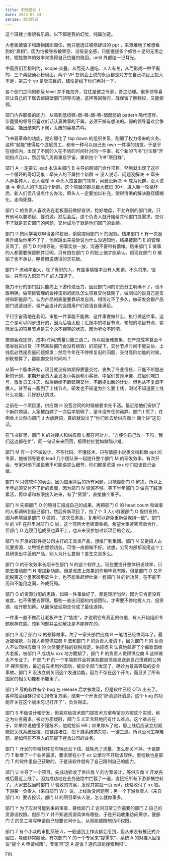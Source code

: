 ```yaml
---
title: 职场怪诞 1
date: 2024-02-24
series: 职场怪诞
---
```


这个班就上得很有乐趣。以下都是我的幻觉，纯属创造。

大老板被骗子和废物团团围住，他只能透过被修辞过的 ppt ，来艰难地了解想看到的“真相”。因为怕被夺权被架空、没有安全感，只能提拔多个奴性十足的无用之材，牺牲整体的效率来换得自己位置的稳固。until 外部给一记耳光。

中高层们互相制约，scope 交叠，从而无人通吃、人人有关，从而形成一种平衡的、三个桌腿通心粉局面。两个 VP 在例会上说的永远都是对方在自己项目上投入不足，第三个 vp 是管项目的，结论是线下你们再对一下，

各个部门之间的职级 level 并不能拉齐，往往是彼之专家，吾之助理。很多领导喜欢让自己的下属去跟隔壁部门领导沟通，这样等回敬时，既保留了解释权，又能俯视。

部门内各职级的能力，从高到低按强-弱-强-弱-强-弱弱弱的 pattern 隔代遗传。毕竟强的领导只喜欢听话认真做事的下属，必须干掉有想法的。弱的领导喜欢会争地盘、能出结果的下属，太废的容易共鸣。

飞书最革命的功能，是它弱化了 top down 的组织关系，削弱了权力带来的义务。这种“赋能”使得每个底层员工，都有一种可以自己去 own 一件事的错觉。于是乎在组织内，出现了不同的人在不同的时间针对同一件事，拉个新的飞书“讨论群”开始指点江山，然后隔几周再重启宇宙，重新拉个飞书“项目群”。

部门 A 一定要去 lead 本该由部门 B 主导的跨部门合作项目，然后就出现了这样一个循环的奇幻现象：牵头人的下属拉个新群 => 没人说话、问题没解决 => 牵头人@各种人，没人理睬 => 牵头人拉各部门领导，问题没解决 => 成为死群，没人说话 => 牵头人的下属拉个新群。这个项目的群总数大概已 30+，进入新一轮循环后，新人们但凡说点什么办法，牵头人一定要加以补充，使得清晰的解决路径模糊化，走向死群。

部门 C 的负责人喜欢先在老板面前做好宣讲，抢好地盘，不允许别的部门做，只有他可以要项目、要资源。然后会后，这个负责人就开始给其他部门提需求，交付不了就是其它部门的问题，交付成功了就是他们部门的业绩。

部门 D 的同学喜欢申请各种权限，偷偷蹭用部门 E 的服务。结果部门 E 有一次服务升级后他用不了了，他就跳出来投诉说为什么没通知他，结果被部门 E 的管理员骂了。部门 D 的领导说，把事实放一放，沟通不要带有情绪。后来部门 E 做事的人都需要保留邮件证明，只有拍在部门 D 的脸上他才能承认。但现在部门 D 被拍了也不承认。睁着眼说瞎话的天花板。

部门 F 流动率很大，除了离职的人，有些事情根本没有人知道。不久将来，很快，只有将入职部门 F 的人知道了。

能力不行的部门就只能向上下游传递压力，因此部门间的职责分工明确不了，也不敢明确。做项目管理的会抨击别的团队怎么项目交付延期了。做测试的说自己是支持和职能部门，认为产品的质量要靠研发自测。相信过不了多久，做研发会跟产品部门说请自研，做产品设计的会跟用户们说请自我满足。

平行宇宙落地在我司。审批一件事能不能做、这件事要做什么、执行做这件事，这三个是可以同步进行的，因为后墙太赶；汇报中的项目节点、预想的项目节点、实际发生的项目节点是三个永不相等的状态，因为听众不同吧。

按照客观定律，成本/时间/质量只能三选二。所以就很难想象，在严控成本甚至不惜省钱买烂货（不然某些部门会没有绩效）的前提下，交付节点时间不能妥协，上线后必然是质量问题频发；然后今年在不停修复旧的问题、交付高阶功能的时候，却砍预算了，那能挪交付时间吗？

从第一个版本开始，项目就没有如期保质量交付，丧失了专业信任，只能不断提出新的计划，定期开全员大会发发小奖励和小奖状，中层们誓师承诺、底层们喊口号，激发员工斗志，然后继续不断延期交付，不断提出新的计划。但也从不复盘不换人。甚至有一版到了上线节点，研发也不知道为什么要上线，测试不知道要上线什么功能，只好默认跳过。

之前在一个项目里，供应商 H 没签合同的时候被要求先干活。最近给他们安排了个新的项目，人家被白嫖了一次后学聪明了，至今没有任何动静。部门 I 慌了，在例会上公然向部门 J 大放厥词，真的就说出了“你们谁去给供应商 H 画个饼”这句话。

在飞书群里，部门 K 的对接人和供应商 L 都在问对方，“方便你自己改一下吗，我们这边都在忙”，同一句话来来回回，极限拉扯犹如糖醋小排。

部门 M 有一个不做设计、不写代码、不懂技术、只写情感小说类文档和做 ppt 的专家，他被领导要求 lead 几个团队来一起提升整个部门 M 的研发效率。有次开会，专家对他下属说我不可能讲这么细节，你们都是资深 xxx 你们应该自己会做。

部门 N 只做软件的表面，因为应用背后的所有问题，只能靠部门 O 解决。所以上半年必须交付不了新的表面，因为部门 N 资源不够。等下半年部门 O 做完了脏活累活，再申请和权限接入进来，有了“资源”，直接摘个果子。

部门 N 先把部门 O 的项目汇报成自己的成果，再把部门 O 的 head count 和做事的人都调转到自己部门，然后有新项目了，拉了个 3 人小群要部门 O 提供支持，因为老项目是部门 O 做的，“这次任务急，复用可以避免重新做保持一致”。部门 N 的 VP 在群里对部门 O 说，这个项目大老板很重视，希望大家紧密高效合作。但部门 O 连项目组成员也算不上，也从来没参加过新项目的会议。

部门 N 开发的软件是公司主打的工具类产品，想推广到集团。部门 N 又是招人占坑要资源，又甩锅白嫖领功劳，可惜一直都做不好。试想，公司内部都没用这个工具研发出牛逼的产品，别人为什么要用？差生文具多么。

部门 O 的研发效率长期卡在部门 N 的这个软件上。现在要提升整体研发效率，只能去推动部门 N 增加新功能。但是改皮上效果的作用毕竟有限，但是部门 O 又不能脱离这个皇家御用软件上，也不能重起炉灶做一套部门 N 的新功劳。在不能不用和不能用之间，终成死局。

部门 O 的资源分配的思路，如果一件事做好了，那是理所当然，因为它肯定没有难度，也不需要去管理。那些一直出问题的内部团队，才需要不停地投人力、投资源、给升职加薪。从而保证延期交付成了最佳选择。

一件事一直不做而让老板产生了“焦虑”，才说明它有真正的价值，有人开始组织专题刷存在感。预判问题并主动解决是不能存在的。

部门 P 用了部门 Q 的预算做事，欠了一家头部供应商 R 一笔钱已经快两年了。最近被催款，对接人希望供应商 R 去和部门 P 的负责人澄清下，因为部门 P 的 负责人不认同供应商 R 的 欠债要还钱的财税规定。供应商 R 认真地邮寄了个催款函给大老板，被部门 P 成功从 xxx 地方截胡了，部门 P 的负责人觉得供应商 R 这样做太不专业了。
P
部门 P 的一个车端软件会将某些数据高频发送到自己搭建的公网 IP 裸奔服务，最近有车卖到外国后，被安全部门发现了，确诊为最高等级的安全事故。部门 P 没法立刻关闭这个发送功能，因为不存在这个开关，而且关了所有国家的相关功能都不能用了。

部门 P 写的软件有个 bug 在 release 后才被发现，但是软件已经 OTA 出去了。各种拉会组群讨论汇报修复方案，结果一个开发说“好消息好消息，这个 bug 的功能开关在这个版本忘记打开了”，负负得正。

部门 S 不做设计和研发，但喜欢给技术部门提技术方案希望对方按这个实现，称之为业务需求。被对方质疑时，部门 S 义正言辞地问有什么难点。这个难点在于，如果你说他懂不懂技术，他就投诉 HR；如果你从了他，那上线后应该立刻就能把关联系统压挂、把链路堵住、把下游系统搞失联，一键三连。所以公司生存难题，是如何在不骂人的前提下拯救公司的业务。

部门 T 开发的车端软件在车辆还没下线，就耗光了流量，怎么都关不掉。于是部门 T 新增了一个业务需求，要求里程小于 xx 公里时不开启该软件。里程数也是部门 T 的软件里自己获取的。于是该软件就有了自己限制自己的能力。

部门 U 主导了一个项目，先成功验收了供应商 V 的方案设计，等供应商 V 开发完成后最近上线了。因为成功地在业务链路中拦截了一道，直接把所有下游都搞空转了。大家去找当时部门 U 验收的方案，发现其实就一页 ppt，还验收付了 xx 钱。下游某一负责人（来自部门 W ）说，上线后没问题啊；另一个下游负责人（来自部门 X）要去投诉，部门 U 的项目牵头人说，怎么就你事多。

部门 Y 为了应对可能到来的审查，要给部门 Z 访问日常工作需要的部门 Z 自己的资源设权限。但部门 Y 并不知道资源具体有哪些，于是开始收集访问需求，要部门 Z 的员工填写申请自己想要访问什么，从而能被限制访问权限。

部门 Z 有个小众的审批系统 A，一般遇到工作流都会用到，但从来没有被正式介绍过，导致非常隐蔽。有次部门 Y 的一个专家来“提需求”，系统 A 的对接人回复说“提个 A 申请权限”，专家问“这 A 是谁？通讯录能搜索到吗”。

FIN
